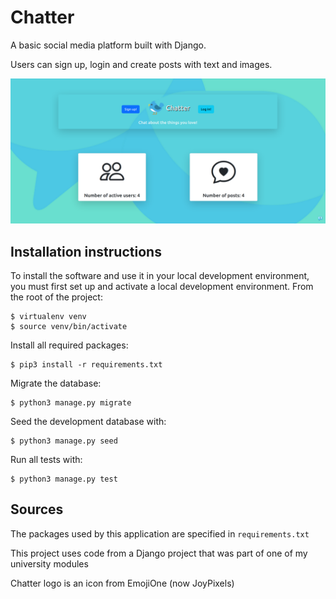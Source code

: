 # Chatter
A basic social media platform built with Django.

Users can sign up, login and create posts with text and images.

![Home page](static/readme/homepage.png)

## Installation instructions
To install the software and use it in your local development environment, you must first set up and activate a local development environment.  From the root of the project:

```
$ virtualenv venv
$ source venv/bin/activate
```

Install all required packages:

```
$ pip3 install -r requirements.txt
```

Migrate the database:

```
$ python3 manage.py migrate
```

Seed the development database with:

```
$ python3 manage.py seed
```

Run all tests with:
```
$ python3 manage.py test
```

## Sources
The packages used by this application are specified in `requirements.txt`

This project uses code from a Django project that was part of one of my university modules

Chatter logo is an icon from EmojiOne (now JoyPixels)
